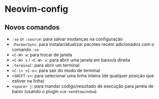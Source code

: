 # Neovim-config

## Novos comandos

- `:so` or `:source`: para salvar mudanças na configuração
- `:PackerSync`: para instalar/atualizar pacotes recém adicionados com o comando `:so`
- `<C-W> w`: para trocar de janela
- `<C-W> s` / `<C-W> v`: para abrir uma janela em baixo/à direita
- `:terminal`: para abrir um terminal
- `<C-\> <C-o>`: para sair do modo de terminal
- `<SHIFT-v>`: para selecionar uma linha inteira (de qualquer posição que estiver na linha)
- `<space> j`: para mandar código/resultado de execução para janela de baixo (usando o plugin `vim-sendtowindow`)
